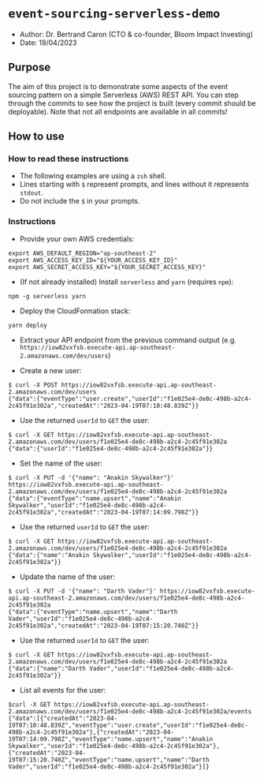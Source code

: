 # `event-sourcing-serverless-demo`

* Author: Dr. Bertrand Caron (CTO & co-founder, Bloom Impact Investing)
* Date: 19/04/2023

## Purpose

The aim of this project is to demonstrate some aspects of the event sourcing pattern on a simple Serverless (AWS) REST API.
You can step through the commits to see how the project is built (every commit should be deployable).
Note that not all endpoints are available in all commits!

## How to use

### How to read these instructions

* The following examples are using a `zsh` shell.
* Lines starting with `$` represent prompts, and lines without it represents `stdout`.
* Do not include the `$` in your prompts.

### Instructions

* Provide your own AWS credentials:

```
export AWS_DEFAULT_REGION="ap-southeast-2"
export AWS_ACCESS_KEY_ID="${YOUR_ACCESS_KEY_ID}"
export AWS_SECRET_ACCESS_KEY="${YOUR_SECRET_ACCESS_KEY}"
```

* (If not already installed) Install `serverless` and `yarn` (requires `npm`):

```
npm -g serverless yarn
```

* Deploy the CloudFormation stack:

```
yarn deploy
```

* Extract your API endpoint from the previous command output (e.g. `https://iow82vxfsb.execute-api.ap-southeast-2.amazonaws.com/dev/users`)

* Create a new user:

```
$ curl -X POST https://iow82vxfsb.execute-api.ap-southeast-2.amazonaws.com/dev/users
{"data":{"eventType":"user.create","userId":"f1e025e4-de8c-498b-a2c4-2c45f91e302a","createdAt":"2023-04-19T07:10:48.839Z"}}
```

* Use the returned `userId` to `GET` the user:

```
$ curl -X GET https://iow82vxfsb.execute-api.ap-southeast-2.amazonaws.com/dev/users/f1e025e4-de8c-498b-a2c4-2c45f91e302a
{"data":{"userId":"f1e025e4-de8c-498b-a2c4-2c45f91e302a"}}
```

* Set the name of the user:

```
$ curl -X PUT -d '{"name": "Anakin Skywalker"}' https://iow82vxfsb.execute-api.ap-southeast-2.amazonaws.com/dev/users/f1e025e4-de8c-498b-a2c4-2c45f91e302a
{"data":{"eventType":"name.upsert","name":"Anakin Skywalker","userId":"f1e025e4-de8c-498b-a2c4-2c45f91e302a","createdAt":"2023-04-19T07:14:09.798Z"}}
```

* Use the returned `userId` to `GET` the user:

```
$ curl -X GET https://iow82vxfsb.execute-api.ap-southeast-2.amazonaws.com/dev/users/f1e025e4-de8c-498b-a2c4-2c45f91e302a
{"data":{"name":"Anakin Skywalker","userId":"f1e025e4-de8c-498b-a2c4-2c45f91e302a"}}
```

* Update the name of the user:

```
$ curl -X PUT -d '{"name": "Darth Vader"}' https://iow82vxfsb.execute-api.ap-southeast-2.amazonaws.com/dev/users/f1e025e4-de8c-498b-a2c4-2c45f91e302a
{"data":{"eventType":"name.upsert","name":"Darth Vader","userId":"f1e025e4-de8c-498b-a2c4-2c45f91e302a","createdAt":"2023-04-19T07:15:20.740Z"}}
```

* Use the returned `userId` to `GET` the user:

```
$ curl -X GET https://iow82vxfsb.execute-api.ap-southeast-2.amazonaws.com/dev/users/f1e025e4-de8c-498b-a2c4-2c45f91e302a
{"data":{"name":"Darth Vader","userId":"f1e025e4-de8c-498b-a2c4-2c45f91e302a"}}
```

* List all events for the user:

```
$curl -X GET https://iow82vxfsb.execute-api.ap-southeast-2.amazonaws.com/dev/users/f1e025e4-de8c-498b-a2c4-2c45f91e302a/events
{"data":[{"createdAt":"2023-04-19T07:10:48.839Z","eventType":"user.create","userId":"f1e025e4-de8c-498b-a2c4-2c45f91e302a"},{"createdAt":"2023-04-19T07:14:09.798Z","eventType":"name.upsert","name":"Anakin Skywalker","userId":"f1e025e4-de8c-498b-a2c4-2c45f91e302a"},{"createdAt":"2023-04-19T07:15:20.740Z","eventType":"name.upsert","name":"Darth Vader","userId":"f1e025e4-de8c-498b-a2c4-2c45f91e302a"}]}
```
